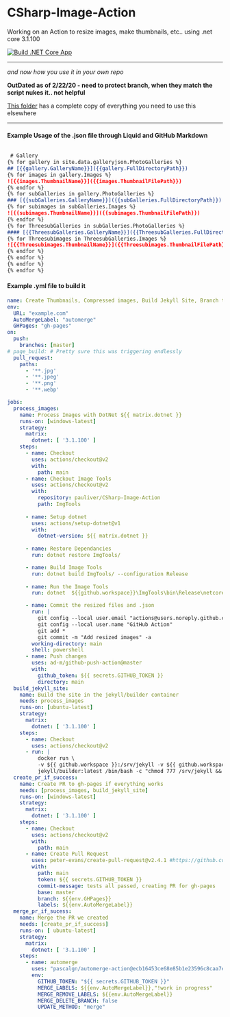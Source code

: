 # CSharp-Image-Action
Working on an Action to resize images, make thumbnails, etc.. using .net core 3.1.100

[![Build .NET Core App](https://github.com/pauliver/CSharp-Image-Action/workflows/Build%20.NET%20Core%20App/badge.svg)](https://github.com/pauliver/CSharp-Image-Action/actions?query=workflow%3A%22Build+.NET+Core+App%22)


--------

*and now how you use it in your own repo*

**OutDated as of 2/22/20 - need to protect branch, when they match the script nukes it.. not helpful**

[This folder](https://github.com/pauliver/CSharp-Image-Action/tree/master/SampleWebsite) has a complete copy of everything you need to use this elsewhere 

--------

#### Example Usage of the .json file through Liquid and GitHub Markdown

```markdown

 # Gallery
{% for gallery in site.data.galleryjson.PhotoGalleries %}
## [{{gallery.GalleryName}}]({{gallery.FullDirectoryPath}})
{% for images in gallery.Images %}
![{{images.ThumbnailName}}]({{images.ThumbnailFilePath}})
{% endfor %}
{% for subGalleries in gallery.PhotoGalleries %}
### [{{subGalleries.GalleryName}}]({{subGalleries.FullDirectoryPath}})
{% for subimages in subGalleries.Images %}
![{{subimages.ThumbnailName}}]({{subimages.ThumbnailFilePath}})
{% endfor %}     
{% for ThreesubGalleries in subGalleries.PhotoGalleries %}     
#### [{{ThreesubGalleries.GalleryName}}]({{ThreesubGalleries.FullDirectoryPath}})     
{% for Threesubimages in ThreesubGalleries.Images %}
![{{Threesubimages.ThumbnailName}}]({{Threesubimages.ThumbnailFilePath}})
{% endfor %}
{% endfor %}
{% endfor %}
{% endfor %}
```

#### Example .yml file to build it

```yml
name: Create Thumbnails, Compressed images, Build Jekyll Site, Branch to Release on Success
env:
  URL: "example.com"
  AutoMergeLabel: "automerge"
  GHPages: "gh-pages"
on:
  push:
    branches: [master]
# page_build: # Pretty sure this was triggering endlessly
  pull_request:
    paths:
      - '**.jpg'
      - '**.jpeg'
      - '**.png'
      - '**.webp'

jobs:
  process_images:
    name: Process Images with DotNet ${{ matrix.dotnet }}
    runs-on: [windows-latest]
    strategy:
      matrix:
        dotnet: [ '3.1.100' ]
    steps:
      - name: Checkout
        uses: actions/checkout@v2
        with:
          path: main 
      - name: Checkout Image Tools
        uses: actions/checkout@v2
        with:
          repository: pauliver/CSharp-Image-Action
          path: ImgTools
        
      - name: Setup dotnet
        uses: actions/setup-dotnet@v1
        with:
          dotnet-version: ${{ matrix.dotnet }}
     
      - name: Restore Dependancies
        run: dotnet restore ImgTools/

      - name: Build Image Tools
        run: dotnet build ImgTools/ --configuration Release
      
      - name: Run the Image Tools
        run: dotnet  ${{github.workspace}}\ImgTools\bin\Release\netcoreapp3.1\CSharp-Image-Action.dll  ${{github.workspace}}\main\gallery\ ${{github.workspace}}\main\ https://${{env.URL}}

      - name: Commit the resized files and .json
        run: |
          git config --local user.email "actions@users.noreply.github.com"
          git config --local user.name "GitHub Action"
          git add *
          git commit -m "Add resized images" -a
        working-directory: main 
        shell: powershell
      - name: Push changes
        uses: ad-m/github-push-action@master
        with:
          github_token: ${{ secrets.GITHUB_TOKEN }}
          directory: main   
  build_jekyll_site:
    name: Build the site in the jekyll/builder container
    needs: process_images
    runs-on: [ubuntu-latest]
    strategy:
      matrix:
        dotnet: [ '3.1.100' ]
    steps:
      - name: Checkout
        uses: actions/checkout@v2
      - run: |
          docker run \
          -v ${{ github.workspace }}:/srv/jekyll -v ${{ github.workspace }}/_site:/srv/jekyll/_site \
          jekyll/builder:latest /bin/bash -c "chmod 777 /srv/jekyll && jekyll build --future"
  create_pr_if_success:
    name: Create PR to gh-pages if everything works
    needs: [process_images, build_jekyll_site]
    runs-on: [windows-latest]
    strategy:
      matrix:
        dotnet: [ '3.1.100' ]
    steps:
      - name: Checkout
        uses: actions/checkout@v2
        with:
          path: main 
      - name: Create Pull Request
        uses: peter-evans/create-pull-request@v2.4.1 #https://github.com/marketplace/actions/create-pull-request
        with:
          path: main 
          token: ${{ secrets.GITHUB_TOKEN }}
          commit-message: tests all passed, creating PR for gh-pages
          base: master
          branch: ${{env.GHPages}}
          labels: ${{env.AutoMergeLabel}}
  merge_pr_if_sucess:
    name: Merge the PR we created
    needs: [create_pr_if_success]
    runs-on: [ ubuntu-latest]
    strategy:
      matrix:
        dotnet: [ '3.1.100' ]
    steps:
      - name: automerge
        uses: "pascalgn/automerge-action@ecb16453ce68e85b1e23596c8caa7e7499698a84"
        env:
          GITHUB_TOKEN: "${{ secrets.GITHUB_TOKEN }}"
          MERGE_LABELS: ${{env.AutoMergeLabel}},"!work in progress"
          MERGE_REMOVE_LABELS: ${{env.AutoMergeLabel}}
          MERGE_DELETE_BRANCH: false	
          UPDATE_METHOD: "merge"

```
